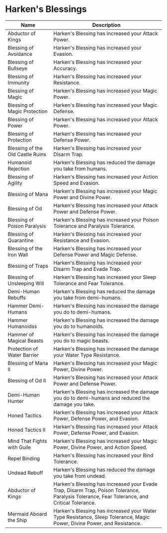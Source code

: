 # Harken's Blessings

| Name                                                    | Description                                                                                                                                  |
| ------------------------------------------------------- | -------------------------------------------------------------------------------------------------------------------------------------------- |
| Abductor of Kings                                       | Harken's Blessing has increased your Attack Power.                                                                                           |
| Blessing of Avoidance                                   | Harken's Blessing has increased your Evasion.                                                                                                |
| Blessing of Bullseye                                    | Harken's Blessing has increased your Accuracy.                                                                                               |
| Blessing of Immunity                                    | Harken's Blessing has increased your Resistance.                                                                                             |
| Blessing of Magic                                       | Harken's Blessing has increased your Magic Power.                                                                                            |
| Blessing of Magic Protection                            | Harken's Blessing has increased your Magic Defense.                                                                                          |
| Blessing of Power                                       | Harken's Blessing has increased your Attack Power.                                                                                           |
| Blessing of Protection                                  | Harken's Blessing has increased your Defense Power.                                                                                          |
| Blessing of the Old Castle Ruins                        | Harken's Blessing has increased your Disarm Trap.                                                                                            |
| <span class="green">Humanoid Rejection</span>           | Harken's Blessing has reduced the damage you take from humans.                                                                               |
| <span class="green">Blessing of Agility</span>          | Harken's Blessing has increased your Action Speed and Evasion.                                                                               |
| <span class="green">Blessing of Mana</span>             | Harken's Blessing has increased your Magic Power and Divine Power.                                                                           |
| <span class="green">Blessing of Od</span>               | Harken's Blessing has increased your Attack Power and Defense Power.                                                                         |
| <span class="green">Blessing of Poison Paralysis</span> | Harken's Blessing has increased your Poison Tolerance and Paralysis Tolerance.                                                               |
| <span class="green">Blessing of Quarantine</span>       | Harken's Blessing has increased your Resistance and Evasion.                                                                                 |
| <span class="green">Blessing of the Iron Wall</span>    | Harken's Blessing has increased your Defense Power and Magic Defense.                                                                        |
| <span class="green">Blessing of Traps</span>            | Harken's Blessing has increased your Disarm Trap and Evade Trap.                                                                             |
| <span class="green">Blessing of Unsleeping Will</span>  | Harken's Blessing has increased your Sleep Tolerance and Fear Tolerance.                                                                     |
| <span class="green">Demi-Human Rebuffs</span>           | Harken's Blessing has reduced the damage you take from demi-humans.                                                                          |
| <span class="green">Hammer Demi-Humans</span>           | Harken's Blessing has increased the damage you do to demi-humans.                                                                            |
| <span class="green">Hammer Humanoidss</span>            | Harken's Blessing has increased the damage you do to humanoids.                                                                              |
| <span class="green">Hammer of Magical Beasts</span>     | Harken's Blessing has increased the damage you do to magic beasts.                                                                           |
| <span class="green">Protection of Water Barrier</span>  | Harken's Blessing has increased the damage your Water Type Resistance.                                                                       |
| <span class="blue">Blessing of Mana II</span>           | Harken's Blessing has increased your Magic Power, Divine Power.                                                                              |
| <span class="blue">Blessing of Od II</span>             | Harken's Blessing has increased your Attack Power and Defense Power.                                                                         |
| <span class="blue">Demi-Human Hunter</span>             | Harken's Blessing has increased the damage you do to demi-humans and reduced the damage you take.                                            |
| <span class="blue">Honed Tactics</span>                 | Harken's Blessing has increased your Attack Power, Defense Power, and Evasion.                                                               |
| <span class="blue">Honed Tactics II</span>              | Harken's Blessing has increased your Attack Power, Defense Power, and Evasion.                                                               |
| <span class="blue">Mind That Fights with Guile</span>   | Harken's Blessing has increased your Magic Power, Divine Power, and Action Speed.                                                            |
| <span class="blue">Repel Binding</span>                 | Harken's Blessing has increased your Bind Tolerance.                                                                                         |
| <span class="blue">Undead Rebuff</span>                 | Harken's Blessing has reduced the damage you take from undead.                                                                               |
| <span class="purple">Abductor of Kings</span>           | Harken's Blessing has increased your Evade Trap, Disarm Trap, Poison Tolerance, Paralysis Tolerance, Fear Tolerance, and Critical Tolerance. |
| <span class="purple">Mermaid Aboard the Ship</span>     | Harken's Blessing has increased your Water Type Resistance, Sleep Tolerance, Magic Power, Divine Power, and Resistance.                      |